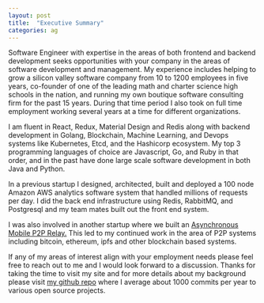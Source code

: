 ```yaml
---
layout: post
title:  "Executive Summary"
categories: ag
---
```


Software Engineer with expertise in the areas of both frontend and backend development seeks opportunities with your company in the areas of software development and management.  My experience includes helping to grow a silicon valley software company from 10 to 1200 employees in five years, co-founder of one of the leading math and charter science high schools in the nation, and running my own boutique software consulting firm for the past 15 years.  During that time period I also took on full time employment working several years at a time for different organizations.

I am fluent in React, Redux, Material Design and Redis along with backend development in Golang, Blockchain, Machine Learning, and Devops systems like Kubernetes, Etcd, and the Hashicorp ecosystem. My top 3 programming languages of choice are Javascript, Go, and Ruby in that order, and in the past have done large scale software development in both Java and Python.

In a previous startup I designed, architected, built and deployed a 100 node Amazon AWS analytics software system that handled millions of requests per day.  I did the back end infrastructure using Redis, RabbitMQ, and Postgresql and my team mates built out the front end system.

I was also involved in another startup where we built an
[Asynchronous Mobile P2P Relay.](https://s3-us-west-1.amazonaws.com/vault12/crypto_relay.pdf)
This led to my continued work in the area of P2P systems including bitcoin, ethereum, ipfs and other blockchain based systems.

If any of my areas of interest align with your employment needs please feel free to reach out to me and I would look forward to a discussion. Thanks for taking the time to visit my site and for more details about my background please visit [my github repo](https://github.com/stormasm)
where I average about 1000 commits per year to various open source projects.
